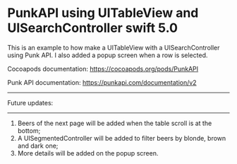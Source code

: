 # PunkAPI using UITableView and UISearchController swift 5.0
This is an example to how make a UITableView with a UISearchController using Punk API. I also added a popup screen when a row is selected.


Cocoapods documentation: https://cocoapods.org/pods/PunkAPI


Punk API documentation: https://punkapi.com/documentation/v2


_____________________________________________________

Future updates:
_____________________________________________________

1. Beers of the next page will be added when the table scroll is at the bottom;
2. A UISegmentedController will be added to filter beers by blonde, brown and dark one;
3. More details will be added on the popup screen.
